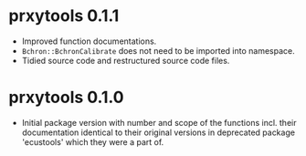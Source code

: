# prxytools 0.1.1

* Improved function documentations.
* `Bchron::BchronCalibrate` does not need to be imported into namespace.
* Tidied source code and restructured source code files.

# prxytools 0.1.0

* Initial package version with number and scope of the functions incl. their
  documentation identical to their original versions in deprecated package
  'ecustools' which they were a part of.

